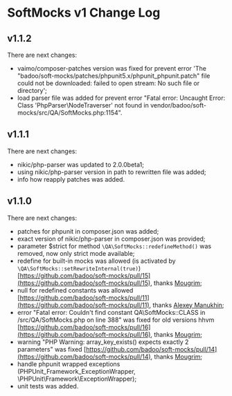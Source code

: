 # SoftMocks v1 Change Log

## v1.1.2

There are next changes:

- vaimo/composer-patches version was fixed for prevent error 'The "badoo/soft-mocks/patches/phpunit5.x/phpunit_phpunit.patch" file could not be downloaded: failed to open stream: No such file or directory';
- load parser file was added for prevent error "Fatal error: Uncaught Error: Class 'PhpParser\NodeTraverser' not found in vendor/badoo/soft-mocks/src/QA/SoftMocks.php:1154".

## v1.1.1

There are next changes:

- nikic/php-parser was updated to 2.0.0beta1;
- using nikic/php-parser version in path to rewritten file was added;
- info how reapply patches was added.

## v1.1.0

There are next changes:

- patches for phpunit in composer.json was added;
- exact version of nikic/php-parser in composer.json was provided;
- parameter $strict for method `\QA\SoftMocks::redefineMethod()` was removed, now only strict mode available;
- redefine for built-in mocks was allowed (is activated by `\QA\SoftMocks::setRewriteInternal(true)`) [https://github.com/badoo/soft-mocks/pull/15](https://github.com/badoo/soft-mocks/pull/15), thanks [Mougrim](https://github.com/mougrim);
- null for redefined constants was allowed [https://github.com/badoo/soft-mocks/pull/11](https://github.com/badoo/soft-mocks/pull/11), thanks [Alexey Manukhin](https://github.com/axxapy);
- error "Fatal error: Couldn't find constant QA\SoftMocks::CLASS in /src/QA/SoftMocks.php on line 388" was fixed for old versions hhvm [https://github.com/badoo/soft-mocks/pull/16](https://github.com/badoo/soft-mocks/pull/16), thanks [Mougrim](https://github.com/mougrim);
- warning "PHP Warning:  array_key_exists() expects exactly 2 parameters" was fixed [https://github.com/badoo/soft-mocks/pull/14](https://github.com/badoo/soft-mocks/pull/14), thanks [Mougrim](https://github.com/mougrim);
- handle phpunit wrapped exceptions (PHPUnit_Framework_ExceptionWrapper, \PHPUnit\Framework\ExceptionWrapper);
- unit tests was added.
